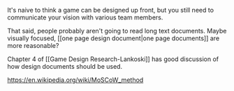 It's naive to think a game can be designed up front, but you still need to communicate your vision with various team members.

That said, people probably aren't going to read long text documents. Maybe visually focused, [[one page design document|one page documents]] are more reasonable?

Chapter 4 of [[Game Design Research-Lankoski]] has good discussion of how design documents should be used.

https://en.wikipedia.org/wiki/MoSCoW_method
